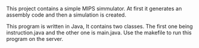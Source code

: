 This project contains a simple MIPS simmulator.
At first it generates an assembly code and then a simulation is created.

This program is written in Java, 
It contains two classes. The first one being instruction.java and the other one is main.java.
Use the makefile to run this program on the server. 

